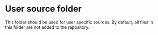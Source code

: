 # User source folder

This folder should be used for user specific sources.
By default, all files in this folder are not added to the repository.
